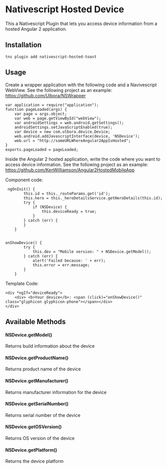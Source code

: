 # Nativescript Hosted Device
This a Nativescript Plugin that lets you access device information from a hosted Angular 2 application.

## Installation

```
tns plugin add nativescript-hosted-toast

```

## Usage

Create a wrapper application with the following code and a Navivescript WebView.
See the following project as an example:
https://github.com/Ulbora/NSWrapper

```
var application = require("application");
function pageLoaded(args) {
    var page = args.object;   
    var web = page.getViewById("webView"); 
    var androidSettings = web.android.getSettings();
    androidSettings.setJavaScriptEnabled(true);
    var device = new com.ulbora.device.Device;    
    web.android.addJavascriptInterface(device, 'NSDevice');    
    web.url = "http://someURLWhereAngular2AppIsHosted";
}
exports.pageLoaded = pageLoaded;

```

Inside the Angular 2 hosted application, write the code where you want to access device information.
See the following project as an example:
https://github.com/KenWilliamson/Angular2HostedMobileApp

Component code:
```
 ngOnInit() {
        this.id = this._routeParams.get('id');
        this.hero = this._heroDetailsService.getHeroDetails(this.id);     
        try {
            if (NSDevice) {
                this.deviceReady = true;
            }
        } catch (err) {
        }
    }


onShowDevice() {
        try {            
            this.dev = "Mobile version: " + NSDevice.getModel();
        } catch (err) {
            alert('Failed because: ' + err);
            this.error = err.message;
        }
    }

```

Template Code:
```
<div *ngIf="deviceReady">
    <div> <b>Your device</b>: <span (click)="onShowDevice()" class="glyphicon glyphicon-phone"></span></div>
</div>

```

## Available Methods
#### NSDevice.getModel()
Returns build information about the device
#### NSDevice.getProductName()
Returns product name of the device
#### NSDevice.getManufacturer()
Returns manufacturer information for the device
#### NSDevice.getSerialNumber()
Returns serial number of the device
#### NSDevice.getOSVersion()
Returns OS version of the device
#### NSDevice.getPlatform()
Returns the device platform


